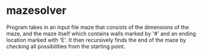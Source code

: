 # mazesolver
Program takes in an input file maze that consists of the dimensions of the maze, and the 
maze itself which contains walls marked by '#' and an ending location marked with 'E'. It
then recursively finds the end of the maze by checking all possibilities from the starting point.
